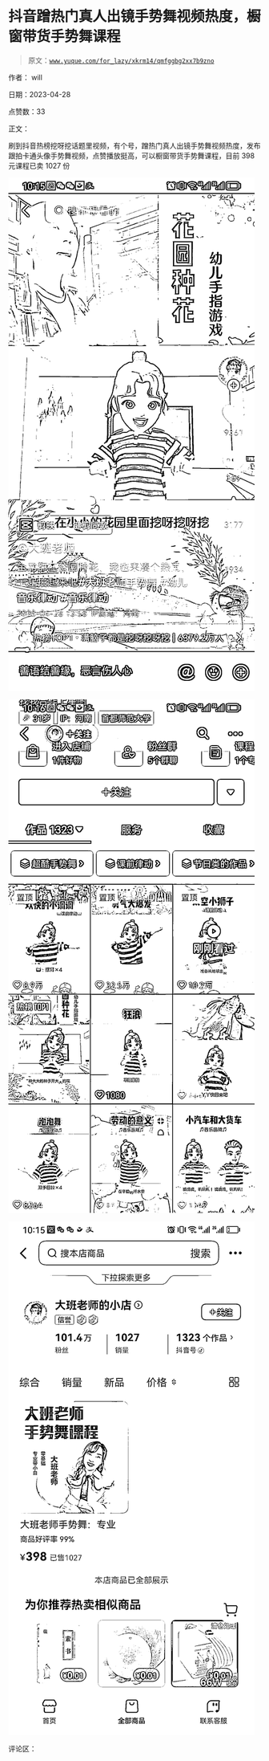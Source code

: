 # 抖音蹭热门真人出镜手势舞视频热度，橱窗带货手势舞课程

> 原文：[`www.yuque.com/for_lazy/xkrm14/qmfggbg2xx7b9zno`](https://www.yuque.com/for_lazy/xkrm14/qmfggbg2xx7b9zno)

作者： will

日期：2023-04-28

点赞数：33

正文：

刷到抖音热榜挖呀挖话题里视频，有个号，蹭热门真人出镜手势舞视频热度，发布跟拍卡通头像手势舞视频，点赞播放挺高，可以橱窗带货手势舞课程，目前 398 元课程已卖 1027 份

![](img/707a8c62c0ccf547574060830e00bcb7.png)

![](img/9a0d8689bbe0df5a84b26215adc4b6a1.png)

![](img/ffc6a4b87f42bc3f4176c9a5c109af21.png)

评论区：



